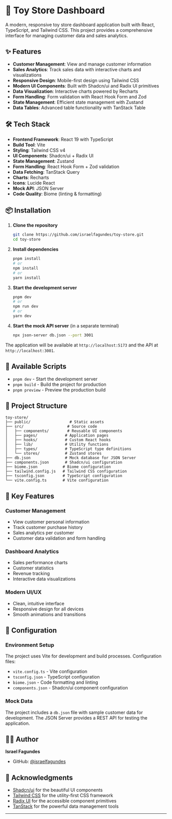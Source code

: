 # 🧸 Toy Store Dashboard

A modern, responsive toy store dashboard application built with React, TypeScript, and Tailwind CSS. This project provides a comprehensive interface for managing customer data and sales analytics.

## ✨ Features

- **Customer Management**: View and manage customer information
- **Sales Analytics**: Track sales data with interactive charts and visualizations
- **Responsive Design**: Mobile-first design using Tailwind CSS
- **Modern UI Components**: Built with Shadcn/ui and Radix UI primitives
- **Data Visualization**: Interactive charts powered by Recharts
- **Form Handling**: Form validation with React Hook Form and Zod
- **State Management**: Efficient state management with Zustand
- **Data Tables**: Advanced table functionality with TanStack Table

## 🛠️ Tech Stack

- **Frontend Framework**: React 19 with TypeScript
- **Build Tool**: Vite
- **Styling**: Tailwind CSS v4
- **UI Components**: Shadcn/ui + Radix UI
- **State Management**: Zustand
- **Form Handling**: React Hook Form + Zod validation
- **Data Fetching**: TanStack Query
- **Charts**: Recharts
- **Icons**: Lucide React
- **Mock API**: JSON Server
- **Code Quality**: Biome (linting & formatting)

## 📦 Installation

1. **Clone the repository**

   ```bash
   git clone https://github.com/israelfagundes/toy-store.git
   cd toy-store
   ```

2. **Install dependencies**

   ```bash
   pnpm install
   # or
   npm install
   # or
   yarn install
   ```

3. **Start the development server**

   ```bash
   pnpm dev
   # or
   npm run dev
   # or
   yarn dev
   ```

4. **Start the mock API server** (in a separate terminal)
   ```bash
   npx json-server db.json --port 3001
   ```

The application will be available at `http://localhost:5173` and the API at `http://localhost:3001`.

## 🚀 Available Scripts

- `pnpm dev` - Start the development server
- `pnpm build` - Build the project for production
- `pnpm preview` - Preview the production build

## 📁 Project Structure

```
toy-store/
├── public/                 # Static assets
├── src/                   # Source code
│   ├── components/        # Reusable UI components
│   ├── pages/            # Application pages
│   ├── hooks/            # Custom React hooks
│   ├── lib/              # Utility functions
│   ├── types/            # TypeScript type definitions
│   └── stores/           # Zustand stores
├── db.json               # Mock database for JSON Server
├── components.json       # Shadcn/ui configuration
├── biome.json           # Biome configuration
├── tailwind.config.js   # Tailwind CSS configuration
├── tsconfig.json        # TypeScript configuration
└── vite.config.ts       # Vite configuration
```

## 🎯 Key Features

### Customer Management

- View customer personal information
- Track customer purchase history
- Sales analytics per customer
- Customer data validation and form handling

### Dashboard Analytics

- Sales performance charts
- Customer statistics
- Revenue tracking
- Interactive data visualizations

### Modern UI/UX

- Clean, intuitive interface
- Responsive design for all devices
- Smooth animations and transitions

## 🔧 Configuration

### Environment Setup

The project uses Vite for development and build processes. Configuration files:

- `vite.config.ts` - Vite configuration
- `tsconfig.json` - TypeScript configuration
- `biome.json` - Code formatting and linting
- `components.json` - Shadcn/ui component configuration

### Mock Data

The project includes a `db.json` file with sample customer data for development. The JSON Server provides a REST API for testing the application.

## 👨‍💻 Author

**Israel Fagundes**

- GitHub: [@israelfagundes](https://github.com/israelfagundes)

## 🙏 Acknowledgments

- [Shadcn/ui](https://ui.shadcn.com/) for the beautiful UI components
- [Tailwind CSS](https://tailwindcss.com/) for the utility-first CSS framework
- [Radix UI](https://www.radix-ui.com/) for the accessible component primitives
- [TanStack](https://tanstack.com/) for the powerful data management tools

---

